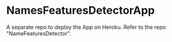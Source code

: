 # NamesFeaturesDetectorApp

A separate repo to deploy the App on Heroku. Refer to the repo "NameFeaturesDetector".
